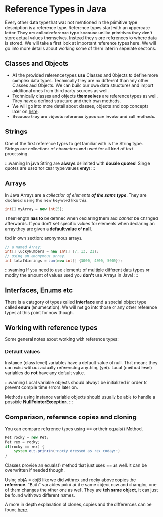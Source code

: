 # Reference Types in Java

Every other data type that was not mentioned in the primitive type description is a reference type. Reference types start with an uppercase letter. They are called reference type because unlike primitives they don't store actual values themselves. Instead they store references to where data is stored. We will take a first look at important reference types here. We will go into more details about working some of them later in seperate sections.

## Classes and Objects

- All the provided reference types **use** Classes and Objects to define more complex data types. Technically they are no different than any other Classes and Objects. We can build our own data structures and import additional ones from third party sources as well.
- Technically classes and objects **themselves** are reference types as well. They have a defined structure and their own methods.
- We will go into more detail about classes, objects and oop concepts later on [here](/classes).
- Because they are objects reference types can invoke and call methods.

## Strings

One of the first reference types to get familiar with is the String type. Strings are collections of characters and used for all kind of text processing.

:::warning
In java String are **always** delimited with **double quotes**! Single quotes are used for char type values **only**!
:::

## Arrays

In Java Arrays are a *collection of elements **of the same type***. They are declared using the new keyword like this:

```java
int[] myArray = new int[5];
```

Their length **has to** be defined when declaring them and *cannot* be changed afterwards. If you don't set specific values for elements when declaring an array they are given a **default value of null**.

tbd in own section: anonymous arrays.

```java
// a named Array:
int[] luckyNumbers = new int[] {7, 13, 21};
// using an anonymous array:
int totalWinnings = sum(new int[] {3000, 4500, 5000});

```

:::warning
If you need to use elements of multiple different data types or modify the amount of values used you **don't** use Arrays in Java!
:::

## Interfaces, Enums etc

There is a category of types called **interface** and a special object type called **enum** (enumeration). We will not go into those or any other reference types at this point for now though.

## Working with reference types

Some general notes about working with reference types:

### Default values

Instance (class level) variables have a default value of null. That means they can exist without actually referencing anything (yet).
Local (method level) variables do **not** have any default value.

:::warning
Local variable objects should always be initialized in order to prevent compile time errors later on.

Methods using instance variable objects should usually be able to handle a possible **NullPointerException**.
:::

## Comparison, reference copies and cloning

You can compare reference types using == or their equals() Method.

```java
Pet rocky = new Pet;
Pet rex = rocky;
if(rocky == rex) {
    System.out.println("Rocky dressed as rex today!")
}
```

Classes provide an equals() method that just uses == as well. It can be overwritten if needed though.

Using objA = objB like we did withrex and rocky above copies the **reference**. "Both" variables point at the same object now and changing one of them changes the other one as well. They are **teh same object**, it can just be found with two different names.

A more in depth explanation of clones, copies and the differences can be found [here](https://www.oreilly.com/library/view/java-8-pocket/9781491901083/ch04.html).
